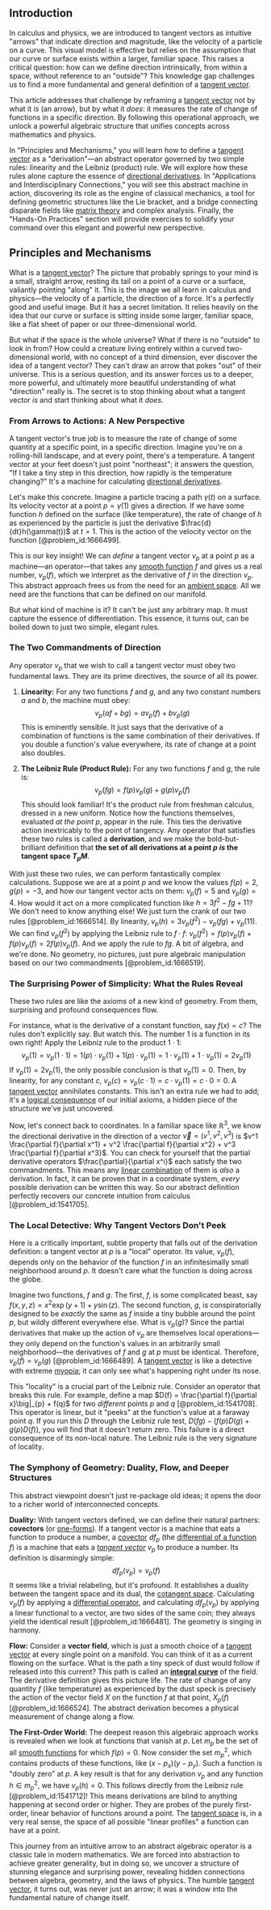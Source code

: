 ## Introduction
In calculus and physics, we are introduced to tangent vectors as intuitive "arrows" that indicate direction and magnitude, like the velocity of a particle on a curve. This visual model is effective but relies on the assumption that our curve or surface exists within a larger, familiar space. This raises a critical question: how can we define direction intrinsically, from within a space, without reference to an "outside"? This knowledge gap challenges us to find a more fundamental and general definition of a [tangent vector](@article_id:264342).

This article addresses that challenge by reframing a [tangent vector](@article_id:264342) not by what it *is* (an arrow), but by what it *does*: it measures the rate of change of functions in a specific direction. By following this operational approach, we unlock a powerful algebraic structure that unifies concepts across mathematics and physics.

In "Principles and Mechanisms," you will learn how to define a [tangent vector](@article_id:264342) as a "derivation"—an abstract operator governed by two simple rules: linearity and the Leibniz (product) rule. We will explore how these rules alone capture the essence of [directional derivatives](@article_id:188639). In "Applications and Interdisciplinary Connections," you will see this abstract machine in action, discovering its role as the engine of classical mechanics, a tool for defining geometric structures like the Lie bracket, and a bridge connecting disparate fields like [matrix theory](@article_id:184484) and complex analysis. Finally, the "Hands-On Practices" section will provide exercises to solidify your command over this elegant and powerful new perspective.

## Principles and Mechanisms

What is a [tangent vector](@article_id:264342)? The picture that probably springs to your mind is a small, straight arrow, resting its tail on a point of a curve or a surface, valiantly pointing "along" it. This is the image we all learn in calculus and physics—the velocity of a particle, the direction of a force. It's a perfectly good and useful image. But it has a secret limitation. It relies heavily on the idea that our curve or surface is sitting inside some larger, familiar space, like a flat sheet of paper or our three-dimensional world.

But what if the space *is* the whole universe? What if there is no "outside" to look in from? How could a creature living entirely within a curved two-dimensional world, with no concept of a third dimension, ever discover the idea of a tangent vector? They can't draw an arrow that pokes "out" of their universe. This is a serious question, and its answer forces us to a deeper, more powerful, and ultimately more beautiful understanding of what "direction" really is. The secret is to stop thinking about what a tangent vector *is* and start thinking about what it *does*.

### From Arrows to Actions: A New Perspective

A tangent vector's true job is to measure the rate of change of some quantity at a specific point, in a specific direction. Imagine you're on a rolling-hill landscape, and at every point, there's a temperature. A tangent vector at your feet doesn't just point "northeast"; it answers the question, "If I take a tiny step in this direction, how rapidly is the temperature changing?" It's a machine for calculating [directional derivatives](@article_id:188639).

Let's make this concrete. Imagine a particle tracing a path $\gamma(t)$ on a surface. Its velocity vector at a point $p = \gamma(1)$ gives a direction. If we have some function $h$ defined on the surface (like temperature), the rate of change of $h$ as experienced by the particle is just the derivative $\frac{d}{dt}h(\gamma(t))$ at $t=1$. This is the action of the velocity vector on the function [@problem_id:1666499].

This is our key insight! We can *define* a tangent vector $v_p$ at a point $p$ as a machine—an operator—that takes any [smooth function](@article_id:157543) $f$ and gives us a real number, $v_p(f)$, which we interpret as the derivative of $f$ in the direction $v_p$. This abstract approach frees us from the need for an [ambient space](@article_id:184249). All we need are the functions that can be defined on our manifold.

But what kind of machine is it? It can't be just any arbitrary map. It must capture the essence of differentiation. This essence, it turns out, can be boiled down to just two simple, elegant rules.

### The Two Commandments of Direction

Any operator $v_p$ that we wish to call a tangent vector must obey two fundamental laws. They are its prime directives, the source of all its power.

1.  **Linearity:** For any two functions $f$ and $g$, and any two constant numbers $a$ and $b$, the machine must obey:
    $$ v_p(af + bg) = a v_p(f) + b v_p(g) $$
    This is eminently sensible. It just says that the derivative of a combination of functions is the same combination of their derivatives. If you double a function's value everywhere, its rate of change at a point also doubles.

2.  **The Leibniz Rule (Product Rule):** For any two functions $f$ and $g$, the rule is:
    $$ v_p(fg) = f(p)v_p(g) + g(p)v_p(f) $$
    This should look familiar! It's the product rule from freshman calculus, dressed in a new uniform. Notice how the functions themselves, evaluated *at the point* $p$, appear in the rule. This ties the derivative action inextricably to the point of tangency. Any operator that satisfies these two rules is called a **derivation**, and we make the bold-but-brilliant definition that **the set of all derivations at a point $p$ *is* the tangent space $T_pM$**.

With just these two rules, we can perform fantastically complex calculations. Suppose we are at a point $p$ and we know the values $f(p)=2$, $g(p)=-3$, and how our tangent vector acts on them: $v_p(f)=5$ and $v_p(g)=4$. How would it act on a more complicated function like $h = 3f^2 - fg + 11$? We don't need to know anything else! We just turn the crank of our two rules [@problem_id:1666514]. By linearity, $v_p(h) = 3 v_p(f^2) - v_p(fg) + v_p(11)$. We can find $v_p(f^2)$ by applying the Leibniz rule to $f \cdot f$: $v_p(f^2) = f(p)v_p(f) + f(p)v_p(f) = 2f(p)v_p(f)$. And we apply the rule to $fg$. A bit of algebra, and we're done. No geometry, no pictures, just pure algebraic manipulation based on our two commandments [@problem_id:1666519].

### The Surprising Power of Simplicity: What the Rules Reveal

These two rules are like the axioms of a new kind of geometry. From them, surprising and profound consequences flow.

For instance, what is the derivative of a constant function, say $f(x)=c$? The rules don't explicitly say. But watch this. The number 1 is a function in its own right! Apply the Leibniz rule to the product $1 \cdot 1$:
$$ v_p(1) = v_p(1 \cdot 1) = 1(p) \cdot v_p(1) + 1(p) \cdot v_p(1) = 1 \cdot v_p(1) + 1 \cdot v_p(1) = 2v_p(1) $$
If $v_p(1) = 2v_p(1)$, the only possible conclusion is that $v_p(1) = 0$. Then, by linearity, for any constant $c$, $v_p(c) = v_p(c \cdot 1) = c \cdot v_p(1) = c \cdot 0 = 0$. A [tangent vector](@article_id:264342) annihilates constants. This isn't an extra rule we had to add; it's a [logical consequence](@article_id:154574) of our initial axioms, a hidden piece of the structure we've just uncovered.

Now, let's connect back to coordinates. In a familiar space like $\mathbb{R}^3$, we know the directional derivative in the direction of a vector $\vec{v} = (v^1, v^2, v^3)$ is $v^1 \frac{\partial f}{\partial x^1} + v^2 \frac{\partial f}{\partial x^2} + v^3 \frac{\partial f}{\partial x^3}$. You can check for yourself that the partial derivative operators $\frac{\partial}{\partial x^i}$ each satisfy the two commandments. This means any [linear combination](@article_id:154597) of them is *also* a derivation. In fact, it can be proven that in a coordinate system, *every* possible derivation can be written this way. So our abstract definition perfectly recovers our concrete intuition from calculus [@problem_id:1541705].

### The Local Detective: Why Tangent Vectors Don't Peek

Here is a critically important, subtle property that falls out of the derivation definition: a tangent vector at $p$ is a "local" operator. Its value, $v_p(f)$, depends only on the behavior of the function $f$ in an infinitesimally small neighborhood around $p$. It doesn't care what the function is doing across the globe.

Imagine two functions, $f$ and $g$. The first, $f$, is some complicated beast, say $f(x, y, z) = x^2 \exp(y+1) + y \sin(z)$. The second function, $g$, is conspiratorially designed to be *exactly* the same as $f$ inside a tiny bubble around the point $p$, but wildly different everywhere else. What is $v_p(g)$? Since the partial derivatives that make up the action of $v_p$ are themselves local operations—they only depend on the function's values in an arbitrarily small neighborhood—the derivatives of $f$ and $g$ at $p$ must be identical. Therefore, $v_p(f) = v_p(g)$ [@problem_id:1666489]. A [tangent vector](@article_id:264342) is like a detective with extreme [myopia](@article_id:178495); it can only see what's happening right under its nose.

This "locality" is a crucial part of the Leibniz rule. Consider an operator that breaks this rule. For example, define a map $D(f) = \frac{\partial f}{\partial x}\big|_{p} + f(q)$ for two *different* points $p$ and $q$ [@problem_id:1541708]. This operator is linear, but it "peeks" at the function's value at a faraway point $q$. If you run this $D$ through the Leibniz rule test, $D(fg) - (f(p)D(g) + g(p)D(f))$, you will find that it doesn't return zero. This failure is a direct consequence of its non-local nature. The Leibniz rule is the very signature of locality.

### The Symphony of Geometry: Duality, Flow, and Deeper Structures

This abstract viewpoint doesn't just re-package old ideas; it opens the door to a richer world of interconnected concepts.

**Duality:** With tangent vectors defined, we can define their natural partners: **covectors** (or [one-forms](@article_id:269898)). If a tangent vector is a machine that eats a function to produce a number, a [covector](@article_id:149769) $df_p$ (the [differential of a function](@article_id:274497) $f$) is a machine that eats a *[tangent vector](@article_id:264342)* $v_p$ to produce a number. Its definition is disarmingly simple:
$$ df_p(v_p) = v_p(f) $$
It seems like a trivial relabeling, but it's profound. It establishes a duality between the tangent space and its dual, the [cotangent space](@article_id:270022). Calculating $v_p(f)$ by applying a [differential operator](@article_id:202134), and calculating $df_p(v_p)$ by applying a linear functional to a vector, are two sides of the same coin; they always yield the identical result [@problem_id:1666481]. The geometry is singing in harmony.

**Flow:** Consider a **vector field**, which is just a smooth choice of a [tangent vector](@article_id:264342) at every single point on a manifold. You can think of it as a current flowing on the surface. What is the path a tiny speck of dust would follow if released into this current? This path is called an **[integral curve](@article_id:275757)** of the field. The derivative definition gives this picture life. The rate of change of any quantity $f$ (like temperature) as experienced by the dust speck is precisely the action of the vector field $X$ on the function $f$ at that point, $X_p(f)$ [@problem_id:1666524]. The abstract derivation becomes a physical measurement of change along a flow.

**The First-Order World:** The deepest reason this algebraic approach works is revealed when we look at functions that vanish at $p$. Let $m_p$ be the set of all [smooth functions](@article_id:138448) for which $f(p)=0$. Now consider the set $m_p^2$, which contains products of these functions, like $(x-p_x)(y-p_y)$. Such a function is "doubly zero" at $p$. A key result is that for any derivation $v_p$ and any function $h \in m_p^2$, we have $v_p(h)=0$. This follows directly from the Leibniz rule [@problem_id:1541712]! This means derivations are blind to anything happening at second order or higher. They are probes of the purely first-order, linear behavior of functions around a point. The [tangent space](@article_id:140534) is, in a very real sense, the space of all possible "linear profiles" a function can have at a point.

This journey from an intuitive arrow to an abstract algebraic operator is a classic tale in modern mathematics. We are forced into abstraction to achieve greater generality, but in doing so, we uncover a structure of stunning elegance and surprising power, revealing hidden connections between algebra, geometry, and the laws of physics. The humble [tangent vector](@article_id:264342), it turns out, was never just an arrow; it was a window into the fundamental nature of change itself.